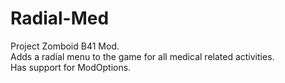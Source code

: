 # Radial-Med
Project Zomboid B41 Mod.<br>
Adds a radial menu to the game for all medical related activities.<br>
Has support for ModOptions.
